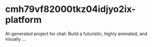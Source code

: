 # cmh79vf82000tkz04idjyo2ix-platform
AI-generated project for chat: Build a futuristic, highly animated, and visually ...
